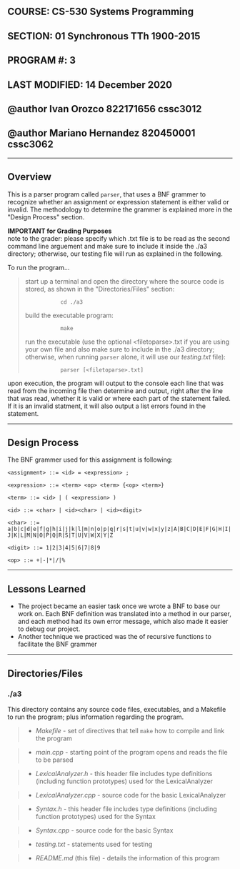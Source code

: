 ## COURSE:          CS-530 Systems Programming
## SECTION:         01 Synchronous TTh 1900-2015
## PROGRAM #:       3
## LAST MODIFIED:   14 December 2020
## @author Ivan Orozco 822171656 cssc3012
## @author Mariano Hernandez 820450001 cssc3062


***
## Overview

This is a parser program called `parser`, that uses a BNF grammer to recognize
whether an assignment or expression statement is either valid or invalid. The
methodology to determine the grammer is explained more in the "Design Process"
section.

**IMPORTANT for Grading Purposes**<br />
note to the grader: please specify which .txt file is to be read as the second
command line arguement and make sure to include it inside the ./a3 directory;
otherwise, our testing file will run as explained in the following.

To run the program...

>start up a terminal and open the directory where the source code is stored,
>as shown in the "Directories/Files" section:
>
>                cd ./a3
>
>build the executable program:
>
>                make
>
>run the executable (use the optional \<filetoparse>.txt if you are using
>your own file and also make sure to include in the ./a3 directory; otherwise,
>when running `parser` alone, it will use our *testing.txt* file):
>
>                parser [<filetoparse>.txt]

upon execution, the program will output to the console each line that was read
from the incoming file then determine and output, right after the line that was
read, whether it is valid or where each part of the statement failed. If it is
an invalid statment, it will also output a list errors found in the statement.


***
## Design Process

The BNF grammer used for this assignment is following:

`<assignment> ::= <id> = <expression> ;`
    
`<expression> ::= <term> <op> <term> {<op> <term>}`
    
`<term> ::= <id> | ( <expression> )`
    
`<id> ::= <char> | <id><char> | <id><digit>`
    
`<char> ::= a|b|c|d|e|f|g|h|i|j|k|l|m|n|o|p|q|r|s|t|u|v|w|x|y|z|A|B|C|D|E|F|G|H|I|J|K|L|M|N|O|P|Q|R|S|T|U|V|W|X|Y|Z`
            
`<digit> ::= 1|2|3|4|5|6|7|8|9`
    
`<op> ::= +|-|*|/|%`
    
***
## Lessons Learned

- The project became an easier task once we wrote a BNF to base our work on.
  Each BNF definition was translated into a method in our parser, and each
  method had its own error message, which also made it easier to debug our project.
- Another technique we practiced was the of recursive functions to facilitate
  the BNF grammer

***
## Directories/Files

### ./a3

This directory contains any source code files, executables, and a Makefile to
run the program; plus information regarding the program.

>- *Makefile*
    - set of directives that tell `make` how to compile and link the program

>- *main.cpp*
    - starting point of the program opens and reads the file to be parsed

>- *LexicalAnalyzer.h*
    - this header file includes type definitions (including function
      prototypes) used for the LexicalAnalyzer

>- *LexicalAnalyzer.cpp*
    - source code for the basic LexicalAnalyzer

>- *Syntax.h*
    - this header file includes type definitions (including function
      prototypes) used for the Syntax

>- *Syntax.cpp*
    - source code for the basic Syntax

>- *testing.txt*
    - statements used for testing

>- *README.md* (this file)
    - details the information of this program

